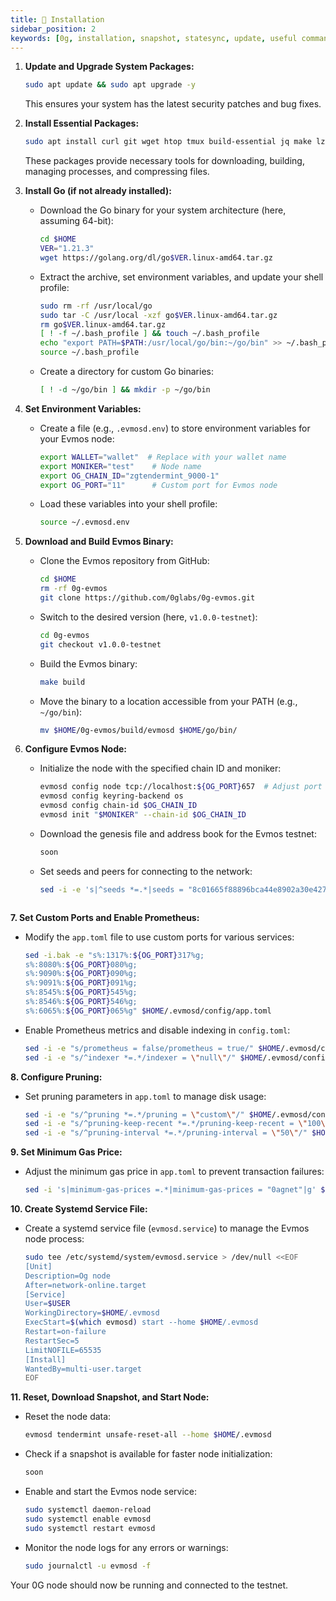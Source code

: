 ```yaml
---
title: 💾 Installation
sidebar_position: 2
keywords: [0g, installation, snapshot, statesync, update, useful commands]
---
```


1. **Update and Upgrade System Packages:**

   ```bash
   sudo apt update && sudo apt upgrade -y
   ```

   This ensures your system has the latest security patches and bug fixes.

2. **Install Essential Packages:**

   ```bash
   sudo apt install curl git wget htop tmux build-essential jq make lz4 gcc unzip -y
   ```

   These packages provide necessary tools for downloading, building, managing processes, and compressing files.

3. **Install Go (if not already installed):**

   - Download the Go binary for your system architecture (here, assuming 64-bit):

     ```bash
     cd $HOME
     VER="1.21.3"
     wget https://golang.org/dl/go$VER.linux-amd64.tar.gz
     ```

   - Extract the archive, set environment variables, and update your shell profile:

     ```bash
     sudo rm -rf /usr/local/go
     sudo tar -C /usr/local -xzf go$VER.linux-amd64.tar.gz
     rm go$VER.linux-amd64.tar.gz
     [ ! -f ~/.bash_profile ] && touch ~/.bash_profile
     echo "export PATH=$PATH:/usr/local/go/bin:~/go/bin" >> ~/.bash_profile
     source ~/.bash_profile
     ```

   - Create a directory for custom Go binaries:

     ```bash
     [ ! -d ~/go/bin ] && mkdir -p ~/go/bin
     ```

4. **Set Environment Variables:**

   - Create a file (e.g., `.evmosd.env`) to store environment variables for your Evmos node:

     ```bash
     export WALLET="wallet"  # Replace with your wallet name
     export MONIKER="test"    # Node name
     export OG_CHAIN_ID="zgtendermint_9000-1"
     export OG_PORT="11"      # Custom port for Evmos node
     ```

   - Load these variables into your shell profile:

     ```bash
     source ~/.evmosd.env
     ```

5. **Download and Build Evmos Binary:**

   - Clone the Evmos repository from GitHub:

     ```bash
     cd $HOME
     rm -rf 0g-evmos
     git clone https://github.com/0glabs/0g-evmos.git
     ```

   - Switch to the desired version (here, `v1.0.0-testnet`):

     ```bash
     cd 0g-evmos
     git checkout v1.0.0-testnet
     ```

   - Build the Evmos binary:

     ```bash
     make build
     ```

   - Move the binary to a location accessible from your PATH (e.g., `~/go/bin`):

     ```bash
     mv $HOME/0g-evmos/build/evmosd $HOME/go/bin/
     ```

6. **Configure Evmos Node:**

   - Initialize the node with the specified chain ID and moniker:

     ```bash
     evmosd config node tcp://localhost:${OG_PORT}657  # Adjust port if needed
     evmosd config keyring-backend os
     evmosd config chain-id $OG_CHAIN_ID
     evmosd init "$MONIKER" --chain-id $OG_CHAIN_ID
     ```

   - Download the genesis file and address book for the Evmos testnet:

     ```bash
     soon
     ```

   - Set seeds and peers for connecting to the network:

     ```bash
     sed -i -e 's|^seeds *=.*|seeds = "8c01665f88896bca44e8902a30e4278bed08033f@54.241.167.190:26656,b288e8b37f4b0dbd9a03e8ce926cd9c801aacf27@54.176.175.48:26656,8e20e8e88d504e67c7a3a58c2ea31d965aa2a890@54.193.250.204:26656"|' $HOME/.evmosd/config/config.toml
   ```

**7. Set Custom Ports and Enable Prometheus:**

   - Modify the `app.toml` file to use custom ports for various services:

     ```bash
     sed -i.bak -e "s%:1317%:${OG_PORT}317%g;
     s%:8080%:${OG_PORT}080%g;
     s%:9090%:${OG_PORT}090%g;
     s%:9091%:${OG_PORT}091%g;
     s%:8545%:${OG_PORT}545%g;
     s%:8546%:${OG_PORT}546%g;
     s%:6065%:${OG_PORT}065%g" $HOME/.evmosd/config/app.toml
     ```

   - Enable Prometheus metrics and disable indexing in `config.toml`:

     ```bash
     sed -i -e "s/prometheus = false/prometheus = true/" $HOME/.evmosd/config/config.toml
     sed -i -e "s/^indexer *=.*/indexer = \"null\"/" $HOME/.evmosd/config/config.toml
     ```

**8. Configure Pruning:**

   - Set pruning parameters in `app.toml` to manage disk usage:

     ```bash
     sed -i -e "s/^pruning *=.*/pruning = \"custom\"/" $HOME/.evmosd/config/app.toml
     sed -i -e "s/^pruning-keep-recent *=.*/pruning-keep-recent = \"100\"/" $HOME/.evmosd/config/app.toml
     sed -i -e "s/^pruning-interval *=.*/pruning-interval = \"50\"/" $HOME/.evmosd/config/app.toml
     ```

**9. Set Minimum Gas Price:**

   - Adjust the minimum gas price in `app.toml` to prevent transaction failures:

     ```bash
     sed -i 's|minimum-gas-prices =.*|minimum-gas-prices = "0agnet"|g' $HOME/.evmosd/config/app.toml
     ```

**10. Create Systemd Service File:**

   - Create a systemd service file (`evmosd.service`) to manage the Evmos node process:

     ```bash
     sudo tee /etc/systemd/system/evmosd.service > /dev/null <<EOF
     [Unit]
     Description=Og node
     After=network-online.target
     [Service]
     User=$USER
     WorkingDirectory=$HOME/.evmosd
     ExecStart=$(which evmosd) start --home $HOME/.evmosd
     Restart=on-failure
     RestartSec=5
     LimitNOFILE=65535
     [Install]
     WantedBy=multi-user.target
     EOF
     ```

**11. Reset, Download Snapshot, and Start Node:**

   - Reset the node data:

     ```bash
     evmosd tendermint unsafe-reset-all --home $HOME/.evmosd
     ```

   - Check if a snapshot is available for faster node initialization:

     ```bash
     soon
     ```

   - Enable and start the Evmos node service:

     ```bash
     sudo systemctl daemon-reload
     sudo systemctl enable evmosd
     sudo systemctl restart evmosd
     ```

   - Monitor the node logs for any errors or warnings:

     ```bash
     sudo journalctl -u evmosd -f
     ```

Your 0G node should now be running and connected to the testnet.
